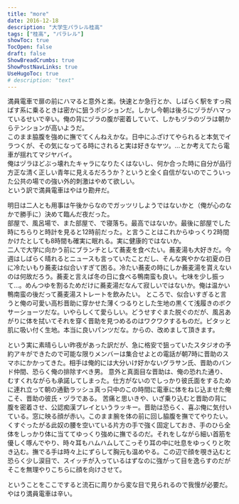 ```yaml
---
title: "more"
date: 2016-12-18
description: "大学生パラレル桂高"
tags: ["桂高", "パラレル"]
showToc: true
TocOpen: false
draft: false
ShowBreadCrumbs: true
ShowPostNavLinks: true
UseHugoToc: true
# description: "text"
---
```


満員電車で扉の前にハマると意外と楽。快速とか急行とか、しばらく駅をすっ飛ばす系に乗るときは密かに狙うポジションだ。しかし今朝は後ろにヅラがハマっているせいで辛い。俺の背にヅラの腹が密着していて、しかもヅラのヅラは朝からテンションが高いようだ。  
このまま脇腹を強めに撫でてくんねえかな。日中にふざけてやられると本気でイラつくが、その気になってる時にされると実は好きなヤツ。…とか考えてたら電車が揺れてマジヤバイ。  
俺はヅラほどぶっ壊れたキャラになりたくはないし、何か合った時に自分が品行方正な清く正しい青年に見えるだろうか？というと全く自信がないのでこういった公共の場での強い外的刺激はやめて欲しい。  
という訳で満員電車はやはり勘弁だ。

明日は二人とも用事は午後からなのでガッツリしようではないかと（俺が心のなかで勝手に）決めて臨んだ夜だった。  
部屋で、風呂場で、また部屋で、で寝落ち。最高ではないか。最後に部屋でした時にちらりと時計を見ると12時前だった。と言うことはこれからゆっくり2時間かけたとしても8時間も確実に眠れる。実に健康的ではないか。  
二人で大学に向かう前にブランチとして蕎麦を食べたい。蕎麦湯も大好きだ。今週はしばらく晴れるとニュースも言っていたことだし、そんな爽やかな初夏の日に冷たいもり蕎麦は似合いすぎて困る。冷たい蕎麦の時にしか蕎麦湯を貰えないのは何故だろう。蕎麦と言えば冬の日に食べる鴨南蛮も良い。七味を少し振って…。めんつゆを割るためだけに蕎麦湯だなんて寂しいではないか。俺は温かい鴨南蛮の後だって蕎麦湯ストレートを飲みたい。
ところで、似合いすぎると言うと俺の可愛い高杉晋助に穿かせた薄くつるりとした生地の黒くて浅履きのボクサーショーツだな。いやらしくて愛らしい。どうせすぐまた脱ぐのだが、風呂あがりに体を拭いてそれを穿く晋助を見つめるのはワクワクするものだ。ピタッと肌に吸い付く生地。本当に良いパンツだな。からの、改めまして頂きます。

という実に素晴らしい昨夜があった訳だが、急に格安で狙っていたスタジオの予約アキができたので可能な限りメンバーは集合せよとの電話が朝7時に晋助のスマホにかかってきた。相手は俺的には大分いけ好かないグラサン氏、晋助のバンド仲間、恐らく俺の排除すべき男。
意外と真面目な晋助は、俺の恐れた通り、むすくれながらも承諾してしまった。仕方がないのでしっかり彼氏面をするために連れ立って朝の通勤ラッシュ真っ只中のこの時間に電車に体をねじ込ませた俺こそ、晋助の彼氏・ヅラである。
苦痛と思いきや、いざ乗り込むと晋助の背に腹を密着させ、公認痴漢プレイというラッキー。晋助は恐らく、喜ぶ俺に気付いている。窓に映る顔が赤い。このまま腕を体の前に回し脇腹を撫でてやりたい。くすぐったがる此奴の腰を空いている片方の手で強く固定しておき、手のひら全体をしっかり体に当ててゆっくり強めに撫でるのだ。それをしながら細い首筋を優しく啄んでやり、時々耳もハムハムしてこっそり耳の中に吐息をゆっくりと吹き込む。撫でる手は時々上にずらして胸元も温めやる。この辺で顔を覗き込むと恐らく少し涙目で、スイッチが入っているはずなのに強がって目を逸らすのだがそこを無理やりこちらに顔を向けさせて。

ということをここですると流石に周りから変な目で見られるので我慢が必要だ。やはり満員電車は辛い。